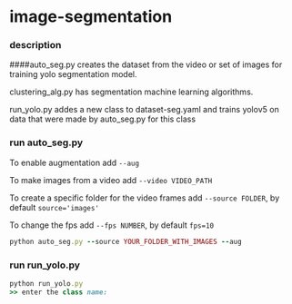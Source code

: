 # image-segmentation

### description
####auto_seg.py creates the dataset from the video or set of images for training yolo segmentation model.

clustering_alg.py has segmentation machine learning algorithms. 

run_yolo.py addes a new class to dataset-seg.yaml and trains yolov5 on data that were made by auto_seg.py for this class

### run auto_seg.py
To enable augmentation add ```--aug```

To make images from a video add ```--video VIDEO_PATH```

To create a specific folder for the video frames add ```--source FOLDER```, by default ```source='images'```

To change the fps add ```--fps NUMBER```, by default ```fps=10```

```ruby
python auto_seg.py --source YOUR_FOLDER_WITH_IMAGES --aug
```
### run run_yolo.py

```ruby
python run_yolo.py
>> enter the class name: 
```

